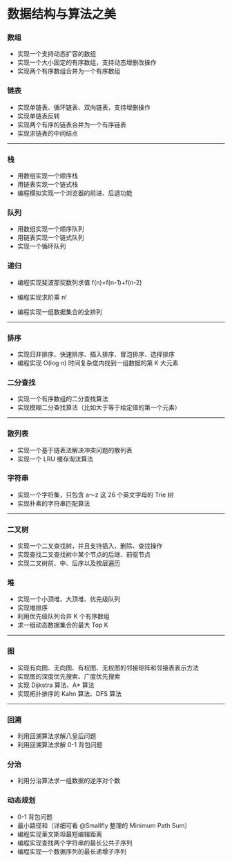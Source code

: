 # 数据结构与算法之美





### 数组

- 实现一个支持动态扩容的数组
- 实现一个大小固定的有序数组，支持动态增删改操作
- 实现两个有序数组合并为一个有序数组

### 链表

- 实现单链表、循环链表、双向链表，支持增删操作
- 实现单链表反转
- 实现两个有序的链表合并为一个有序链表
- 实现求链表的中间结点




------
### 栈

- 用数组实现一个顺序栈
- 用链表实现一个链式栈
- 编程模拟实现一个浏览器的前进、后退功能

### 队列

- 用数组实现一个顺序队列
- 用链表实现一个链式队列
- 实现一个循环队列

### 递归

- 编程实现斐波那契数列求值 f(n)=f(n-1)+f(n-2)

- 编程实现求阶乘 n!

- 编程实现一组数据集合的全排列

  

------

### 排序

- 实现归并排序、快速排序、插入排序、冒泡排序、选择排序
- 编程实现 O(log n) 时间复杂度内找到一组数据的第 K 大元素

### 二分查找

- 实现一个有序数组的二分查找算法
- 实现模糊二分查找算法（比如大于等于给定值的第一个元素）

------

### 散列表

- 实现一个基于链表法解决冲突问题的散列表
- 实现一个 LRU 缓存淘汰算法

### 字符串

- 实现一个字符集，只包含 a～z 这 26 个英文字母的 Trie 树
- 实现朴素的字符串匹配算法

------

### 二叉树

- 实现一个二叉查找树，并且支持插入、删除、查找操作
- 实现查找二叉查找树中某个节点的后继、前驱节点
- 实现二叉树前、中、后序以及按层遍历

### 堆

- 实现一个小顶堆、大顶堆、优先级队列
- 实现堆排序
- 利用优先级队列合并 K 个有序数组
- 求一组动态数据集合的最大 Top K

------

### 图
- 实现有向图、无向图、有权图、无权图的邻接矩阵和邻接表表示方法
- 实现图的深度优先搜索、广度优先搜索
- 实现 Dijkstra 算法、A* 算法
- 实现拓扑排序的 Kahn 算法、DFS 算法

------
### 回溯

- 利用回溯算法求解八皇后问题
- 利用回溯算法求解 0-1 背包问题

### 分治
- 利用分治算法求一组数据的逆序对个数

### 动态规划
- 0-1 背包问题
- 最小路径和（详细可看 @Smallfly 整理的 Minimum Path Sum）
- 编程实现莱文斯坦最短编辑距离
- 编程实现查找两个字符串的最长公共子序列
- 编程实现一个数据序列的最长递增子序列
